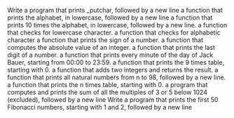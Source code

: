 Write a program that prints _putchar, followed by a new line
a function that prints the alphabet, in lowercase, followed by a new line
a function that prints 10 times the alphabet, in lowercase, followed by a new line.
a function that checks for lowercase character.
a function that checks for alphabetic character
 a function that prints the sign of a number.
a function that computes the absolute value of an integer.
 a function that prints the last digit of a number.
a function that prints every minute of the day of Jack Bauer, starting from 00:00 to 23:59.
 a function that prints the 9 times table, starting with 0.
a function that adds two integers and returns the result.
 a function that prints all natural numbers from n to 98, followed by a new line.
a function that prints the n times table, starting with 0.
 a program that computes and prints the sum of all the multiples of 3 or 5 below 1024 (excluded), followed by a new line
Write a program that prints the first 50 Fibonacci numbers, starting with 1 and 2, followed by a new line
